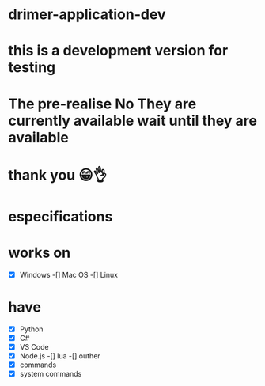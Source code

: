 # drimer-application-dev
# this is a development version for testing
# The pre-realise No They are currently available wait until they are available 
# thank you 😁👌
# especifications
# works on
-[x] Windows
-[] Mac OS
-[] Linux
# have
-[x] Python
-[x] C#
-[x] VS Code
-[x] Node.js
-[] lua
-[] outher
-[x] commands
-[x] system commands